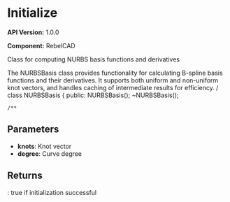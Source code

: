 # Initialize

**API Version:** 1.0.0

**Component:** RebelCAD

Class for computing NURBS basis functions and derivatives

The NURBSBasis class provides functionality for calculating
B-spline basis functions and their derivatives. It supports
both uniform and non-uniform knot vectors, and handles
caching of intermediate results for efficiency.
/
class NURBSBasis {
public:
    NURBSBasis();
    ~NURBSBasis();

    /**

## Parameters

- **knots**: Knot vector
- **degree**: Curve degree

## Returns

: true if initialization successful

